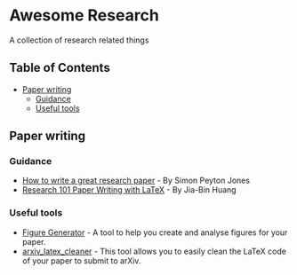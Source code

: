 # Awesome Research

A collection of research related things

## Table of Contents

* [Paper writing](#paper-writing)
  * [Guidance](#guidance)
  * [Useful tools](#useful-tools)

## Paper writing

### Guidance

* [How to write a great research paper](https://www.microsoft.com/en-us/research/wp-content/uploads/2016/07/How-to-write-a-great-research-paper.pdf) - By Simon Peyton Jones
* [Research 101 Paper Writing with LaTeX](https://filebox.ece.vt.edu/~jbhuang/slides/Research%20101%20-%20Paper%20Writing%20with%20LaTeX.pdf) - By Jia-Bin Huang

### Useful tools

* [Figure Generator](https://github.com/Mira-13/figure-gen) - A tool to help you create and analyse figures for your paper.
* [arxiv_latex_cleaner](https://github.com/google-research/arxiv-latex-cleaner) - This tool allows you to easily clean the LaTeX code of your paper to submit to arXiv.
